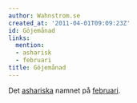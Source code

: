 ```yaml
---
author: Wahnstrom.se
created_at: '2011-04-01T09:09:23Z'
id: Göjemånad
links:
  mention:
  - asharisk
  - februari
title: Göjemånad
---
```


Det [ashariska] namnet på [februari].

  [ashariska]: asharisk
  [februari]: februari